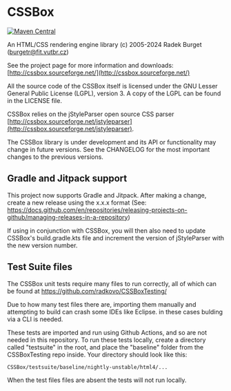 CSSBox
======

[![Maven Central](https://maven-badges.herokuapp.com/maven-central/net.sf.cssbox/cssbox/badge.png)](https://maven-badges.herokuapp.com/maven-central/net.sf.cssbox/cssbox)

An HTML/CSS rendering engine library
(c) 2005-2024 Radek Burget (burgetr@fit.vutbr.cz)

See the project page for more information and downloads:
[http://cssbox.sourceforge.net/](http://cssbox.sourceforge.net/)

All the source code of the CSSBox itself is licensed under the GNU Lesser General
Public License (LGPL), version 3. A copy of the LGPL can be found 
in the LICENSE file.

CSSBox relies on the jStyleParser open source CSS parser 
[http://cssbox.sourceforge.net/jstyleparser](http://cssbox.sourceforge.net/jstyleparser).

The CSSBox library is under development and its API or functionality may change in future versions.
See the CHANGELOG for the most important changes to the previous versions.

Gradle and Jitpack support
--------------------------

This project now supports Gradle and Jitpack. After making a change, create a new release using the x.x.x format
(See: https://docs.github.com/en/repositories/releasing-projects-on-github/managing-releases-in-a-repository)

If using in conjunction with CSSBox, you will then also need to update CSSBox's build.gradle.kts file and increment the version of jStyleParser
with the new version number.

Test Suite files
--------------------------

The CSSBox unit tests require many files to run correctly, all of which can be found at https://github.com/radkovo/CSSBoxTesting/

Due to how many test files there are, importing them manually and attempting to build can crash some IDEs like Eclipse. in these cases bulding via a CLI is needed.

These tests are imported and run using Github Actions, and so are not needed in this repository. To run these tests locally, create a directory called "testsuite" in the root,
and place the "baseline" folder from the CSSBoxTesting repo inside. Your directory should look like this:
```
CSSBox/testsuite/baseline/nightly-unstable/html4/...
```
When the test files files are absent the tests will not run locally.


